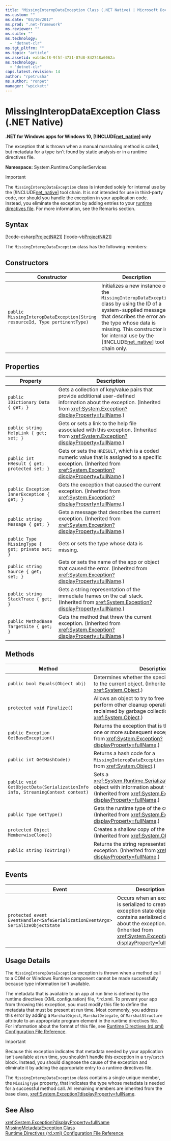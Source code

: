 ```yaml
---
title: "MissingInteropDataException Class (.NET Native) | Microsoft Docs"
ms.custom: ""
ms.date: "03/30/2017"
ms.prod: ".net-framework"
ms.reviewer: ""
ms.suite: ""
ms.technology: 
  - "dotnet-clr"
ms.tgt_pltfrm: ""
ms.topic: "article"
ms.assetid: eab4bcf8-9f5f-4731-87d8-842748a6062a
ms.technology: 
  - "dotnet-clr"
caps.latest.revision: 14
author: "rpetrusha"
ms.author: "ronpet"
manager: "wpickett"
---
```

# MissingInteropDataException Class (.NET Native)
**.NET for Windows apps for Windows 10, [!INCLUDE[net_native](../../../includes/net-native-md.md)] only**  
  
 The exception that is thrown when a manual marshaling method is called, but metadata for a type isn't found by static analysis or in a runtime directives file.  
  
 **Namespace:** System.Runtime.CompilerServices  
  
> [!IMPORTANT]
>  The `MissingInteropDataException` class is intended solely for internal use by the [!INCLUDE[net_native](../../../includes/net-native-md.md)] tool chain. It is not intended for use in third-party code, nor should you handle the exception in your application code. Instead, you eliminate the exception by adding entries to your [runtime directives file](../../../docs/framework/net-native/runtime-directives-rd-xml-configuration-file-reference.md). For more information, see the Remarks section.  
  
## Syntax  
 [!code-csharp[ProjectN#21](../../../samples/snippets/csharp/VS_Snippets_CLR/projectn/cs/missinginteropdataexception_syntax1.cs#21)]
 [!code-vb[ProjectN#21](../../../samples/snippets/visualbasic/VS_Snippets_CLR/projectn/vb/missinginteropdataexception_syntax1.vb#21)]  
  
 The `MissingInteropDataException` class has the following members:  
  
## Constructors  
  
|Constructor|Description|  
|-----------------|-----------------|  
|`public MissingInteropDataException(String resourceId, Type pertinentType)`|Initializes a new instance of the `MissingInteropDataException` class by using the ID of a system-supplied message that describes the error and the type whose data is missing. This constructor is for internal use by the [!INCLUDE[net_native](../../../includes/net-native-md.md)] tool chain only.|  
  
## Properties  
  
|Property|Description|  
|--------------|-----------------|  
|`public IDictionary Data { get; }`|Gets a collection of key/value pairs that provide additional user-defined information about the exception. (Inherited from <xref:System.Exception?displayProperty=fullName>.)|  
|`public string HelpLink { get; set; }`|Gets or sets a link to the help file associated with this exception. (Inherited from <xref:System.Exception?displayProperty=fullName>.)|  
|`public int HResult { get; protected set; }`|Gets or sets the `HRESULT`, which is a coded numeric value that is assigned to a specific exception. (Inherited from <xref:System.Exception?displayProperty=fullName>.)|  
|`public Exception InnerException { get; }`|Gets the exception that caused the current exception. (Inherited from <xref:System.Exception?displayProperty=fullName>.)|  
|`public string Message { get; }`|Gets a message that describes the current exception. (Inherited from <xref:System.Exception?displayProperty=fullName>.)|  
|`public Type MissingType { get; private set; }`|Gets or sets the type whose data is missing.|  
|`public string Source { get; set; }`|Gets or sets the name of the app or object that caused the error. (Inherited from <xref:System.Exception?displayProperty=fullName>.)|  
|`public string StackTrace { get; }`|Gets a string representation of the immediate frames on the call stack. (Inherited from <xref:System.Exception?displayProperty=fullName>.)|  
|`public MethodBase TargetSite { get; }`|Gets the method that threw the current exception. (Inherited from <xref:System.Exception?displayProperty=fullName>.)|  
  
## Methods  
  
|Method|Description|  
|------------|-----------------|  
|`public bool Equals(Object obj)`|Determines whether the specified object is equal to the current object.  (Inherited from <xref:System.Object>.)|  
|`protected void Finalize()`|Allows an object to try to free resources and perform other cleanup operations before it is reclaimed by garbage collection. (Inherited from <xref:System.Object>.)|  
|`public Exception GetBaseException()`|Returns the exception that is the root cause of one or more subsequent exceptions. (Inherited from <xref:System.Exception?displayProperty=fullName>.)|  
|`public int GetHashCode()`|Returns a hash code for a `MissingInteropDataException` instance.   (Inherited from <xref:System.Object>.)|  
|`public void GetObjectData(SerializationInfo info, StreamingContext context)`|Sets a <xref:System.Runtime.Serialization.SerializationInfo> object with information about the exception.  (Inherited from <xref:System.Exception?displayProperty=fullName>.)|  
|`public Type GetType()`|Gets the runtime type of the current instance. (Inherited from <xref:System.Exception?displayProperty=fullName>.)|  
|`protected Object MemberwiseClone()`|Creates a shallow copy of the current object. (Inherited from <xref:System.Object>.)|  
|`public string ToString()`|Returns the string representation of the current exception. (Inherited from <xref:System.Exception?displayProperty=fullName>.)|  
  
## Events  
  
|Event|Description|  
|-----------|-----------------|  
|`protected event EventHandler<SafeSerializationEventArgs> SerializeObjectState`|Occurs when an exception is serialized to create an exception state object that contains serialized data about the exception. (Inherited from <xref:System.Exception?displayProperty=fullName>.)|  
  
## Usage Details  
 The `MissingInteropDataException` exception is thrown when a method call to a COM or Windows Runtime component cannot be made successfully because type information isn't available.  
  
 The metadata that is available to an app at run time is defined by the runtime directives (XML configuration) file, *.rd.xml. To prevent your app from throwing this exception, you must modify this file to define the metadata that must be present at run time. Most commonly, you address this error by adding a `MarshalObject`, `MarshalDelegate`, or `MarshalStructure` attribute to an appropriate program element in the runtime directives file. For information about the format of this file, see [Runtime Directives (rd.xml) Configuration File Reference](../../../docs/framework/net-native/runtime-directives-rd-xml-configuration-file-reference.md).  
  
> [!IMPORTANT]
>  Because this exception indicates that metadata needed by your application isn’t available at run time, you shouldn’t handle this exception in a `try`/`catch` block. Instead, you should diagnose the cause of the exception and eliminate it by adding the appropriate entry to a runtime directives file.  
  
 The `MissingInteropDataException` class contains a single unique member, the `MissingType` property, that indicates the type whose metadata is needed for a successful method call. All remaining members are inherited from the base class, <xref:System.Exception?displayProperty=fullName>.  
  
## See Also  
 <xref:System.Exception?displayProperty=fullName>   
 [MissingMetadataException Class](../../../docs/framework/net-native/missingmetadataexception-class-net-native.md)   
 [Runtime Directives (rd.xml) Configuration File Reference](../../../docs/framework/net-native/runtime-directives-rd-xml-configuration-file-reference.md)